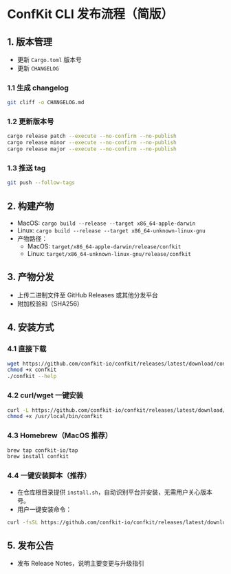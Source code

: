 # ConfKit CLI 发布流程（简版）

## 1. 版本管理

- 更新 `Cargo.toml` 版本号
- 更新 `CHANGELOG`

### 1.1 生成 changelog

```sh
git cliff -o CHANGELOG.md
```

### 1.2 更新版本号

```sh
cargo release patch --execute --no-confirm --no-publish
cargo release minor --execute --no-confirm --no-publish
cargo release major --execute --no-confirm --no-publish
```

### 1.3 推送 tag

```sh
git push --follow-tags
```

## 2. 构建产物

- MacOS: `cargo build --release --target x86_64-apple-darwin`
- Linux: `cargo build --release --target x86_64-unknown-linux-gnu`
- 产物路径：
  - MacOS: `target/x86_64-apple-darwin/release/confkit`
  - Linux: `target/x86_64-unknown-linux-gnu/release/confkit`

## 3. 产物分发

- 上传二进制文件至 GitHub Releases 或其他分发平台
- 附加校验和（SHA256）

## 4. 安装方式

### 4.1 直接下载

```bash
wget https://github.com/confkit-io/confkit/releases/latest/download/confkit-linux -O confkit
chmod +x confkit
./confkit --help
```

### 4.2 curl/wget 一键安装

```bash
curl -L https://github.com/confkit-io/confkit/releases/latest/download/confkit-linux -o /usr/local/bin/confkit
chmod +x /usr/local/bin/confkit
```

### 4.3 Homebrew（MacOS 推荐）

```bash
brew tap confkit-io/tap
brew install confkit
```

### 4.4 一键安装脚本（推荐）

- 在仓库根目录提供 `install.sh`，自动识别平台并安装，无需用户关心版本号。
- 用户一键安装命令：

```bash
curl -fsSL https://github.com/confkit-io/confkit/releases/latest/download/install.sh | sh
```

## 5. 发布公告

- 发布 Release Notes，说明主要变更与升级指引
